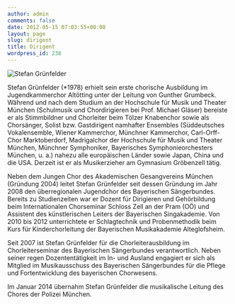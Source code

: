 ```yaml
---
author: admin
comments: false
date: 2012-05-15 07:03:55+00:00
layout: page
slug: dirigent
title: Dirigent
wordpress_id: 238
---
```


![Stefan Grünfelder](/wp-content/uploads/2012/05/gruenfelder_stefan.jpg)

Stefan Grünfelder (*1978) erhielt sein erste chorische Ausbildung im Jugendkammerchor Altötting unter der Leitung von Gunther Grumbeck. Während und nach dem Studium an der Hochschule für Musik und Theater München (Schulmusik und Chordirigieren bei Prof. Michael Gläser) bereiste er als Stimmbildner und Chorleiter beim Tölzer Knabenchor sowie als Chorsänger, Solist bzw. Gastdirigent namhafter Ensembles (Süddeutsches Vokalensemble, Wiener Kammerchor, Münchner Kammerchor, Carl-Orff-Chor Marktoberdorf, Madrigalchor der Hochschule für Musik und Theater München, Münchner Symphoniker, Bayerisches Symphonieorchesters München, u. a.) nahezu alle europäischen Länder sowie Japan, China und die USA. Derzeit ist er als Musikerzieher am Gymnasium Gröbenzell tätig.

Neben dem Jungen Chor des Akademischen Gesangvereins München (Gründung 2004) leitet Stefan Grünfelder seit dessen Gründung im Jahr 2008 den überregionalen Jugendchor des Bayerischen Sängerbundes. Bereits zu Studienzeiten war er Dozent für Dirigieren und Gehörbildung beim Internationalen Chorseminar Schloss Zell an der Pram (OÖ) und Assistent des künstlerischen Leiters der Bayerischen Singakademie. Von 2010 bis 2012 unterrichtete er Schlagtechnik und Probenmethodik beim Kurs für Kinderchorleitung der Bayerischen Musikakademie Alteglofsheim.

Seit 2007 ist Stefan Grünfelder für die Chorleiterausbildung im Chorleiterseminar des Bayerischen Sängerbundes verantwortlich. Neben seiner regen Dozententätigkeit im In- und Ausland engagiert er sich als Mitglied im Musikausschuss des Bayerischen Sängerbundes für die Pflege und Fortentwicklung des bayerischen Chorwesens.

Im Januar 2014 übernahm Stefan Grünfelder die musikalische Leitung des Chores der Polizei München.

